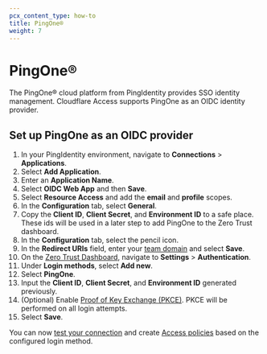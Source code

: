 ```yaml
---
pcx_content_type: how-to
title: PingOne®
weight: 7
---
```


# PingOne®

The PingOne® cloud platform from PingIdentity provides SSO identity management. Cloudflare Access supports PingOne as an OIDC identity provider.

## Set up PingOne as an OIDC provider

1. In your PingIdentity environment, navigate to **Connections** > **Applications**.
2. Select **Add Application**.
3. Enter an **Application Name**.
4. Select **OIDC Web App** and then **Save**.
5. Select **Resource Access** and add the **email** and **profile** scopes.
6. In the **Configuration** tab, select **General**.
7. Copy the **Client ID**, **Client Secret**, and **Environment ID** to a safe place. These ids will be used in a later step to add PingOne to the Zero Trust dashboard.
8. In the **Configuration** tab, select the pencil icon.
9. In the **Redirect URIs** field, enter your [team domain](/cloudflare-one/glossary/#team-domain) and select **Save**.
10. On the [Zero Trust Dashboard](https://one.dash.cloudflare.com/), navigate to **Settings** > **Authentication**.
11. Under **Login methods**, select **Add new**.
12. Select **PingOne**.
13. Input the **Client ID**, **Client Secret**, and **Environment ID** generated previously.
14. (Optional) Enable [Proof of Key Exchange (PKCE)](https://www.oauth.com/oauth2-servers/pkce/). PKCE will be performed on all login attempts.
15. Select **Save**.

You can now [test your connection](/cloudflare-one/identity/idp-integration/#test-idps-on-the-zero-trust-dashboard) and create [Access policies](/cloudflare-one/policies/access/) based on the configured login method.
